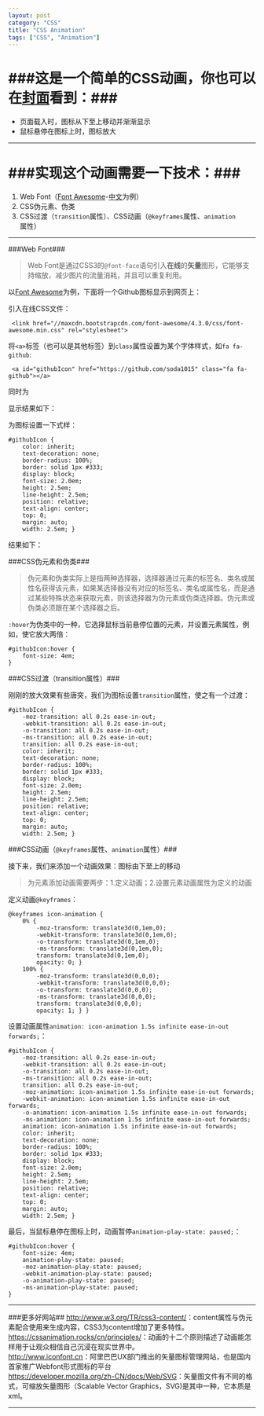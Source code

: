 ```yaml
---
layout: post
category: "CSS"
title: "CSS Animation"
tags: ["CSS", "Animation"]
---
```


###这是一个简单的CSS动画，你也可以在[封面][frontCover]看到：###
============================
* 页面载入时，图标从下至上移动并渐渐显示
* 鼠标悬停在图标上时，图标放大

<a id="myGithub" href="https://github.com/soda1015" class="fa fa-github"></a>

****************************

###实现这个动画需要一下技术：###
==============================
1. Web Font（[Font Awesome][fontawesome]-[中文][fontawesomecn]为例）
2. CSS伪元素、伪类
3. CSS过渡（`transition`属性）、CSS动画（`@keyframes`属性、`animation`属性）

****************************

###Web Font###

>   Web Font是通过CSS3的`@font-face`语句引入**在线**的**矢量**图形，它能够支持缩放，减少图片的流量消耗，并且可以重复利用。

以[Font Awesome][fontawesome]为例，下面将一个Github图标显示到网页上：

引入在线CSS文件：

     <link href="//maxcdn.bootstrapcdn.com/font-awesome/4.3.0/css/font-awesome.min.css" rel="stylesheet">

将`<a>`标签（也可以是其他标签）到`class`属性设置为某个字体样式，如`fa fa-github`:

     <a id="githubIcon" href="https://github.com/soda1015" class="fa fa-github"></a>

同时为

显示结果如下：

<a id="githubIcon" href="https://github.com/soda1015" class="fa fa-github"></a>

为图标设置一下式样：

    #githubIcon {
        color: inherit;
        text-decoration: none;
        border-radius: 100%;
        border: solid 1px #333;
        display: block;
        font-size: 2.0em;
        height: 2.5em;
        line-height: 2.5em;
        position: relative;
        text-align: center;
        top: 0;
        margin: auto;
        width: 2.5em; }

结果如下：

<a id="githubIcon1" href="https://github.com/soda1015" class="fa fa-github"></a>

###CSS伪元素和伪类###

>   伪元素和伪类实际上是指两种选择器，选择器通过元素的标签名、类名或属性名获得该元素，如果某选择器没有对应的标签名、类名或属性名，而是通过某些特殊状态来获取元素，则该选择器为伪元素或伪类选择器。伪元素或伪类必须跟在某个选择器之后。

`:hover`为伪类中的一种，它选择鼠标当前悬停位置的元素，并设置元素属性，例如，使它放大两倍：

    #githubIcon:hover {
        font-size: 4em;
    }

<a id="githubIcon2" href="https://github.com/soda1015" class="fa fa-github"></a>

###CSS过渡（transition属性）###

刚刚的放大效果有些唐突，我们为图标设置`transition`属性，使之有一个过渡：

    #githubIcon {
        -moz-transition: all 0.2s ease-in-out;
        -webkit-transition: all 0.2s ease-in-out;
        -o-transition: all 0.2s ease-in-out;
        -ms-transition: all 0.2s ease-in-out;
        transition: all 0.2s ease-in-out;
        color: inherit;
        text-decoration: none;
        border-radius: 100%;
        border: solid 1px #333;
        display: block;
        font-size: 2.0em;
        height: 2.5em;
        line-height: 2.5em;
        position: relative;
        text-align: center;
        top: 0;
        margin: auto;
        width: 2.5em; }

<a id="githubIcon3" href="https://github.com/soda1015" class="fa fa-github"></a>

###CSS动画（`@keyframes`属性、`animation`属性）###

接下来，我们来添加一个动画效果：图标由下至上的移动

>   为元素添加动画需要两步：1.定义动画；2.设置元素动画属性为定义的动画

定义动画`@keyframes`：

    @keyframes icon-animation {
        0% {
            -moz-transform: translate3d(0,1em,0);
            -webkit-transform: translate3d(0,1em,0);
            -o-transform: translate3d(0,1em,0);
            -ms-transform: translate3d(0,1em,0);
            transform: translate3d(0,1em,0);
            opacity: 0; }
        100% {
            -moz-transform: translate3d(0,0,0);
            -webkit-transform: translate3d(0,0,0);
            -o-transform: translate3d(0,0,0);
            -ms-transform: translate3d(0,0,0);
            transform: translate3d(0,0,0);
            opacity: 1; } }

设置动画属性`animation: icon-animation 1.5s infinite ease-in-out forwards;`：

    #githubIcon {
        -moz-transition: all 0.2s ease-in-out;
        -webkit-transition: all 0.2s ease-in-out;
        -o-transition: all 0.2s ease-in-out;
        -ms-transition: all 0.2s ease-in-out;
        transition: all 0.2s ease-in-out;
        -moz-animation: icon-animation 1.5s infinite ease-in-out forwards;
        -webkit-animation: icon-animation 1.5s infinite ease-in-out forwards;
        -o-animation: icon-animation 1.5s infinite ease-in-out forwards;
        -ms-animation: icon-animation 1.5s infinite ease-in-out forwards;
        animation: icon-animation 1.5s infinite ease-in-out forwards;
        color: inherit;
        text-decoration: none;
        border-radius: 100%;
        border: solid 1px #333;
        display: block;
        font-size: 2.0em;
        height: 2.5em;
        line-height: 2.5em;
        position: relative;
        text-align: center;
        top: 0;
        margin: auto;
        width: 2.5em; }

最后，当鼠标悬停在图标上时，动画暂停`animation-play-state: paused;`：

    #githubIcon:hover {
        font-size: 4em;
        animation-play-state: paused;
        -moz-animation-play-state: paused;
        -webkit-animation-play-state: paused;
        -o-animation-play-state: paused;
        -ms-animation-play-state: paused;
    }


<a id="githubIcon4" href="https://github.com/soda1015" class="fa fa-github"></a>

**********************************

###更多好网站##
<http://www.w3.org/TR/css3-content/>：content属性与伪元素配合使用来生成内容，CSS3为content增加了更多特性。  
<https://cssanimation.rocks/cn/principles/>：动画的十二个原则描述了动画能怎样用于让观众相信自己沉浸在现实世界中。  
<http://www.iconfont.cn>：阿里巴巴UX部门推出的矢量图标管理网站，也是国内首家推广Webfont形式图标的平台  
<https://developer.mozilla.org/zh-CN/docs/Web/SVG>：矢量图文件有不同的格式，可缩放矢量图形（Scalable Vector Graphics，SVG)是其中一种，它本质是xml。

**********************************

[fontawesome]: http://fortawesome.github.io/Font-Awesome/
[fontawesomecn]:http://www.bootcss.com/p/font-awesome/
[frontCover]: http://blog.hipoplar.mehttps://cssanimation.rocks/cn/principles/
